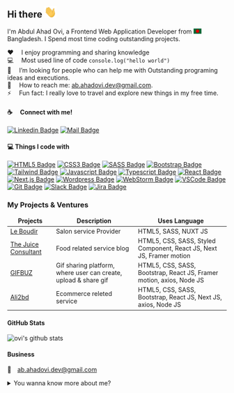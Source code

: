 ## Hi there <img src="assets/hello.gif" width="28px" alt="hi">

I'm Abdul Ahad Ovi, a Frontend Web Application Developer from <img src="assets/bangladesh.png" width="18"/> Bangladesh. I Spend most time coding outstanding projects.

:hearts: &emsp;I enjoy programming and sharing knowledge <br/>
:computer: &emsp;Most used line of code `console.log("hello world")` <br/>
🤔 &emsp;I’m looking for people who can help me with Outstanding programing ideas and executions.<br/>
:e-mail: &emsp;How to reach me: ab.ahadovi.dev@gmail.com.<br/>
⚡ &emsp;Fun fact: I really love to travel and explore new things in my free time.

#### :coffee: &emsp;Connect with me!

[![Linkedin Badge](https://img.shields.io/badge/LinkedIn-0077B5?style=for-the-badge&logo=linkedin&logoColor=white)](https://www.linkedin.com/in/abdul-ahad-ovi-789494180/) [![Mail Badge](https://img.shields.io/badge/Gmail-D14836?style=for-the-badge&logo=gmail&logoColor=white)](mailto:ab.ahadovi.dev@gmail.com)

#### :computer: Things I code with

[![HTML5 Badge](https://img.shields.io/badge/HTML5-E34F26?style=for-the-badge&logo=html5&logoColor=white)](#) [![CSS3 Badge](https://img.shields.io/badge/CSS3-1572B6?style=for-the-badge&logo=css3&logoColor=white)](#) [![SASS Badge](https://img.shields.io/badge/Sass-CC6699?style=for-the-badge&logo=sass&logoColor=white)](#) [![Bootstrap Badge](https://img.shields.io/badge/Bootstrap-563D7C?style=for-the-badge&logo=bootstrap&logoColor=white)](#) [![Tailwind Badge](https://img.shields.io/badge/Tailwind%20CSS-092749?style=for-the-badge&logo=tailwindcss&logoColor=06B6D4&labelColor=000000)](#) [![Javascript Badge](https://img.shields.io/badge/-Javascript-F0DB4F?style=for-the-badge&labelColor=black&logo=javascript&logoColor=F0DB4F)](#) [![Typescript Badge](https://img.shields.io/badge/-Typescript-007acc?style=for-the-badge&labelColor=black&logo=typescript&logoColor=007acc)](#) [![React Badge](https://img.shields.io/badge/-React-61DBFB?style=for-the-badge&labelColor=black&logo=react&logoColor=61DBFB)](#) [![Next.js Badge](https://img.shields.io/badge/next.js-000000?style=for-the-badge&logo=nextdotjs&logoColor=white)](#) [![Wordpress Badge](https://img.shields.io/badge/Wordpress-21759B?style=for-the-badge&logo=wordpress&logoColor=white)](#) [![WebStorm Badge](https://img.shields.io/badge/WebStorm-000000?style=for-the-badge&logo=WebStorm&logoColor=white)](#) [![VSCode Badge](https://img.shields.io/badge/Visual_Studio-5C2D91?style=for-the-badge&logo=visual%20studio&logoColor=white)](#) [![Git Badge](https://img.shields.io/badge/Git-F05032?style=for-the-badge&logo=git&logoColor=white)](#) [![Slack Badge](https://img.shields.io/badge/Slack-4A154B?style=for-the-badge&logo=slack&logoColor=white)](#) [![Jira Badge](https://img.shields.io/badge/Jira-0052CC?style=for-the-badge&logo=Jira&logoColor=white)](#)

<!-- [![Nodejs Badge](https://img.shields.io/badge/-Nodejs-3C873A?style=for-the-badge&labelColor=black&logo=node.js&logoColor=3C873A)](#) [![Express.js Badge](https://img.shields.io/badge/Express.js-000000?style=for-the-badge&logo=express&logoColor=white)](#) [![MongoDB Badge](https://img.shields.io/badge/MongoDB-4EA94B?style=for-the-badge&logo=mongodb&logoColor=white)](#) -->

### My Projects & Ventures

<table>
  <thead align="center">
    <tr border: none;>
      <td><b>Projects</b></td>
      <td><b>Description</b></td>
      <td><b>Uses Language</b></td>
    </tr>
  </thead>
  <tbody>
    <tr>
      <td><a href="https://leboudoir.bar/" target="_blank">Le Boudir</a></td>
      <td>Salon service Provider</td>
      <td>HTML5, SASS, NUXT JS</td>
    </tr>
    <tr>
      <td><a href="https://thejuiceconsultant.com/" target="_blank">The Juice Consultant</a></td>
      <td>Food related service blog </td>
      <td>HTML5, CSS, SASS, Styled Component, React JS, Next JS, Framer motion</td>
    </tr>
    <tr>
      <td><a href="https://gifbuz.com/" target="_blank">GIFBUZ</a></td>
      <td>Gif sharing platform, where user can create, upload & share gif </td>
      <td>HTML5, CSS, SASS, Bootstrap, React JS, Framer motion, axios, Node JS</td>
    </tr>
    <tr>
      <td><a href="https://ali2bd.com/" target="_blank">Ali2bd</a></td>
      <td>Ecommerce releted service </td>
      <td>HTML5, CSS, SASS, Bootstrap, React JS, Next JS, axios, Node JS</td>
    </tr>
  </tbody>
</table>

#### GitHub Stats

![ovi's github stats](https://github-readme-stats.vercel.app/api?username=ahadovi&count_private=true&theme=tokyonight&hide=contribs,prs)

#### Business

:email:&emsp;ab.ahadovi.dev@gmail.com

<details>
<summary>
  You wanna know more about me?
</summary>

<br/>

Passionate and proactive developer with 3+ years of experience, who loves to write clean, maintainable code. I am always eager to learn from every single incident for getting the best of me.

#### Personal Info

:telephone: +88-01738-068145 <br/> 
Skype: ahadovi2 <br/> 
Date of birth: 05-01-1993 <br/> 
Marital Status: Married <br/> 
Blood Group: B+ 

</details>
